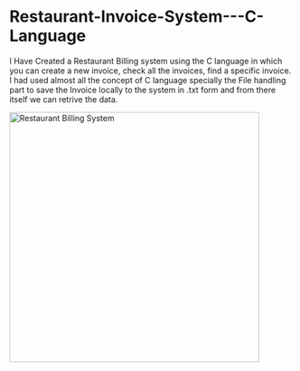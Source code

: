 # Restaurant-Invoice-System---C-Language
I Have Created a Restaurant Billing system using the C language in which you can create a new invoice, check all the invoices, find a specific invoice. I had used almost all the concept of C language specially the File handling part to save the Invoice locally to the system in .txt form and from there itself we can retrive the data.

<img width="442" alt="Restaurant Billing System" src="https://github.com/mdasifnawaz545/Restaurant-Invoice-System---C-Language/assets/126075328/8ddf293d-47f4-4621-9aa7-cb573e2671c7">
